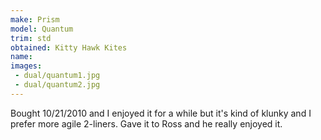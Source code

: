 ```yaml
---
make: Prism
model: Quantum
trim: std
obtained: Kitty Hawk Kites
name:
images:
 - dual/quantum1.jpg
 - dual/quantum2.jpg
---
```


Bought 10/21/2010 and I enjoyed it for a while but it's kind of klunky and I prefer more agile 2-liners.
Gave it to Ross and he really enjoyed it.
